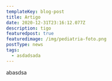 ```yaml
---
templateKey: blog-post
title: Artigo
date: 2020-12-31T23:16:12.077Z
description: tigo
featuredpost: true
featuredimage: /img/pediatria-foto.png
postType: news
tags:
  - asdadsada
---
```

abasdsa